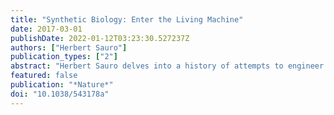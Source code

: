 ```yaml
---
title: "Synthetic Biology: Enter the Living Machine"
date: 2017-03-01
publishDate: 2022-01-12T03:23:30.527237Z
authors: ["Herbert Sauro"]
publication_types: ["2"]
abstract: "Herbert Sauro delves into a history of attempts to engineer life."
featured: false
publication: "*Nature*"
doi: "10.1038/543178a"
---
```


